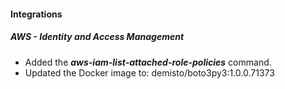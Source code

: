 
#### Integrations

##### AWS - Identity and Access Management

- Added the ***aws-iam-list-attached-role-policies*** command.
- Updated the Docker image to: demisto/boto3py3:1.0.0.71373
